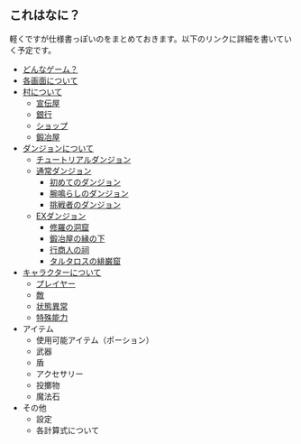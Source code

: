 ## これはなに？
軽くですが仕様書っぽいのをまとめておきます。以下のリンクに詳細を書いていく予定です。

- [どんなゲーム？](spec/WhatGame/README.md)
- [各画面について](spec/UI/README.md)
- [村について](spec/Village/README.md)
    - [宣伝屋](spec/Village/Publicity/README.md)
    - [銀行](spec/Village/Bank/README.md)
    - [ショップ](spec/Village/Shop/README.md)
    - [鍛冶屋](spec/Village/BlackSmith/README.md)
- [ダンジョンについて](spec/Dungeon/README.md)
    - [チュートリアルダンジョン](spec/Dungeon/TutorialDungeon/README.md)
    - [通常ダンジョン](spec/Dungeon/StoryDungeon/README.md)
        - [初めてのダンジョン](spec/Dungeon/StoryDungeon/ElementaryLevel/README.md)
        - [腕鳴らしのダンジョン](spec/Dungeon/StoryDungeon/IntermediateLevel/README.md)
        - [挑戦者のダンジョン](spec/Dungeon/StoryDungeon/AdvancedLevel/README.md)
    - [EXダンジョン](spec/Dungeon/ExtraDungeon/README.md)
        - [修羅の洞窟](spec/Dungeon/ExtraDungeon/CarnageCave/README.md)
        - [鍛冶屋の縁の下](spec/Dungeon/ExtraDungeon/BlackSmithEdge/README.md)
        - [行商人の祠](spec/Dungeon/ExtraDungeon/PeddlerTemple/README.md)
        - [タルタロスの緋巌窟](spec/Dungeon/ExtraDungeon/TartarusScarletCave/README.md)
- [キャラクターについて](spec/Character/README.md)
    - [プレイヤー](spec/Character/Player/README.md)
    - [敵](spec/Character/Enemy/README.md)
    - [状態異常](spec/Character/AbnormalStatus/README.md)
    - [特殊能力](spec/Character/Ability/README.md)
- アイテム
    - 使用可能アイテム（ポーション）
    - 武器
    - 盾
    - アクセサリー
    - 投擲物
    - 魔法石
- その他
    - 設定
    - 各計算式について
